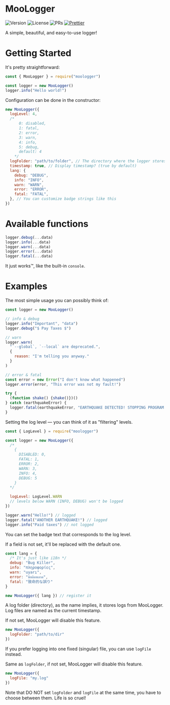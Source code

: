 # MooLogger

![Version](https://img.shields.io/github/package-json/v/LittleCow-moo/MooLogger?logo=github&style=for-the-badge)
![License](https://img.shields.io/github/license/LittleCow-moo/MooLogger?style=for-the-badge&logo=github)
![PRs](https://img.shields.io/github/issues-pr-raw/LittleCow-moo/MooLogger?logo=github&style=for-the-badge)
[![Prettier](https://img.shields.io/badge/Code_Style-Prettier-ff69b4.svg?style=for-the-badge)](https://github.com/prettier/prettier)

A simple, beautiful, and easy-to-use logger!

# Getting Started

It's pretty straightforward:

```js
const { MooLogger } = require("moologger")

const logger = new MooLogger()
logger.info("Hello world!")
```

Configuration can be done in the constructor:

```js
new MooLogger({
  logLevel: 4,
  /*
      0: disabled,
      1: fatal,
      2: error,
      3: warn,
      4: info,
      5: debug,
      default: 4
    */
  logFolder: "path/to/folder", // The directory where the logger stores logs
  timestamp: true, // Display timestamp? (true by default)
  lang: {
    debug: "DEBUG",
    info: "INFO",
    warn: "WARN",
    error: "ERROR",
    fatal: "FATAL",
  }, // You can customize badge strings like this
})
```

# Available functions

```js
logger.debug(...data)
logger.info(...data)
logger.warn(...data)
logger.error(...data)
logger.fatal(...data)
```

It just works:tm:, like the built-in `console`.

# Examples

The most simple usage you can possibly think of:

```js
const logger = new MooLogger()

// info & debug
logger.info("Important", "data")
logger.debug("$ Pay Taxes $")

// warn
logger.warn(
  "`--global`, `--local` are deprecated.",
  {
    reason: "I'm telling you anyway."
  }
)

// error & fatal
const error = new Error("I don't know what happened")
logger.error(error, "This error was not my fault!")

try {
  (function shake() {shake()})()
} catch (earthquakeError) {
  logger.fatal(earthquakeError, "EARTHQUAKE DETECTED! STOPPING PROGRAM...")
}
```

Setting the log level — you can think of it as "filtering" levels.

```js
const { LogLevel } = require("moologger")

const logger = new MooLogger({
  /*
    {
      DISABLED: 0,
      FATAL: 1,
      ERROR: 2,
      WARN: 3,
      INFO: 4,
      DEBUG: 5
    }
  */

  logLevel: LogLevel.WARN
  // levels below WARN (INFO, DEBUG) won't be logged
})

logger.warn("Hello!") // logged
logger.fatal("ANOTHER EARTHQUAKE!") // logged
logger.info("Paid taxes") // not logged
```

You can set the badge text that corresponds to the log level.

If a field is not set, it'll be replaced with the default one.

```js
const lang = {
  /* It's just like i18n */
  debug: "Bug Killer",
  info: "πληροφορίες",
  warn: "uyarı",
  error: "ข้อผิดพลาด",
  fatal: "致命的な誤り"
}

new MooLogger({ lang }) // register it
```

A log folder (directory), as the name implies, it stores logs from MooLogger. Log files are named as the current timestamp.

If not set, MooLogger will disable this feature.

```js
new MooLogger({
  logFolder: "path/to/dir"
})
```

If you prefer logging into one fixed (singular) file, you can use `logFile` instead.

Same as `logFolder`, if not set, MooLogger will disable this feature.

```js
new MooLogger({
  logFile: "my.log"
})
```

Note that DO NOT set `logFolder` and `logFile` at the same time, you have to choose between them. Life is so cruel!
